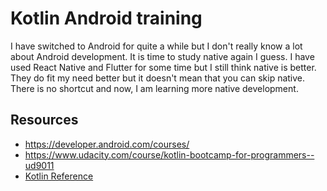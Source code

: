 # Kotlin Android training
I have switched to Android for quite a while but I don't really know a lot about Android development. It is time to study native again I guess. I have used React Native and Flutter for some time but I still think native is better. They do fit my need better but it doesn't mean that you can skip native. There is no shortcut and now, I am learning more native development.

## Resources
- https://developer.android.com/courses/
- https://www.udacity.com/course/kotlin-bootcamp-for-programmers--ud9011
- [Kotlin Reference](https://kotlinlang.org/docs/reference/)
